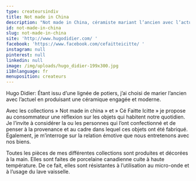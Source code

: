 ```yaml
---
type: createursindiv
title: Not made in China
description: "Not made in China, céramiste mariant l’ancien avec l’actuel en produisant une céramique engagée et moderne"
id: not-made-in-china
slug: not-made-in-china
site: 'http://www.hugodidier.com/ '
facebook: 'https://www.facebook.com/cefaitteicitte/ '
instagram: null
pinterest: null
linkedin: null
image: /img/uploads/hugo_didier-199x300.jpg
i18nlanguage: fr
menuposition: createurs
---
```

Hugo Didier: Étant issu d’une lignée de potiers, j’ai choisi de marier l’ancien avec l’actuel en produisant une céramique engagée et moderne.

Avec les collections » Not made in china » et » Cé Faitte Icitte » je propose au consommateur une réflexion sur les objets qui habitent notre quotidien. Je l’invite à considérer la ou les personnes qui l’ont confectionné et de penser à la provenance et au cadre dans lequel ces objets ont été fabriqué. Également, je m’interroge sur la relation émotive que nous entretenons avec nos biens.

Toutes les pièces de mes différentes collections sont produites et décorées à la main. Elles sont faites de porcelaine canadienne cuite à haute température. De ce fait, elles sont résistantes à l’utilisation au micro-onde et à l’usage du lave vaisselle.



